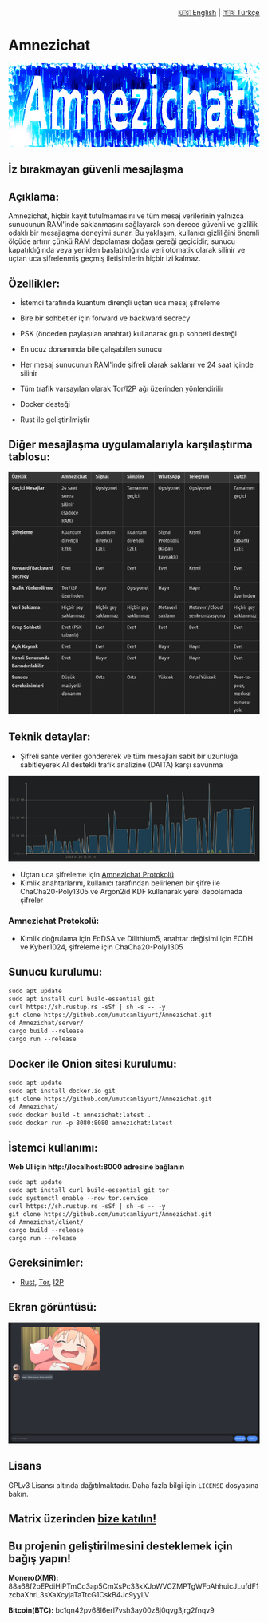 <div align="right">
  <a href="README.md">🇺🇸 English</a> |
  <a href="README_TR.md">🇹🇷 Türkçe</a>
</div>

# Amnezichat

<img src="banner.png" width="1000">

## İz bırakmayan güvenli mesajlaşma
<!-- AÇIKLAMA -->
## Açıklama:

Amnezichat, hiçbir kayıt tutulmamasını ve tüm mesaj verilerinin yalnızca sunucunun RAM'inde saklanmasını sağlayarak son derece güvenli ve gizlilik odaklı bir mesajlaşma deneyimi sunar. Bu yaklaşım, kullanıcı gizliliğini önemli ölçüde artırır çünkü RAM depolaması doğası gereği geçicidir; sunucu kapatıldığında veya yeniden başlatıldığında veri otomatik olarak silinir ve uçtan uca şifrelenmiş geçmiş iletişimlerin hiçbir izi kalmaz.

<!-- ÖZELLİKLER -->
## Özellikler:

- İstemci tarafında kuantum dirençli uçtan uca mesaj şifreleme

- Bire bir sohbetler için forward ve backward secrecy

- PSK (önceden paylaşılan anahtar) kullanarak grup sohbeti desteği

- En ucuz donanımda bile çalışabilen sunucu

- Her mesaj sunucunun RAM'inde şifreli olarak saklanır ve 24 saat içinde silinir

- Tüm trafik varsayılan olarak Tor/I2P ağı üzerinden yönlendirilir

- Docker desteği

- Rust ile geliştirilmiştir

## Diğer mesajlaşma uygulamalarıyla karşılaştırma tablosu:

![karşılaştırma_tablosu](comparison_chart_tr.png)

## Teknik detaylar:

- Şifreli sahte veriler göndererek ve tüm mesajları sabit bir uzunluğa sabitleyerek AI destekli trafik analizine (DAITA) karşı savunma

![paket_yakalama](packet_capture.png)

- Uçtan uca şifreleme için [Amnezichat Protokolü](PROTOCOL_TR.md)
- Kimlik anahtarlarını, kullanıcı tarafından belirlenen bir şifre ile ChaCha20-Poly1305 ve Argon2id KDF kullanarak yerel depolamada şifreler

### Amnezichat Protokolü:
- Kimlik doğrulama için EdDSA ve Dilithium5, anahtar değişimi için ECDH ve Kyber1024, şifreleme için ChaCha20-Poly1305

<!-- KURULUM -->
## Sunucu kurulumu:

    sudo apt update
    sudo apt install curl build-essential git
    curl https://sh.rustup.rs -sSf | sh -s -- -y
    git clone https://github.com/umutcamliyurt/Amnezichat.git
    cd Amnezichat/server/
    cargo build --release
    cargo run --release

## Docker ile Onion sitesi kurulumu:
    
    sudo apt update
    sudo apt install docker.io git
    git clone https://github.com/umutcamliyurt/Amnezichat.git
    cd Amnezichat/
    sudo docker build -t amnezichat:latest .
    sudo docker run -p 8080:8080 amnezichat:latest

## İstemci kullanımı:

**Web UI için http://localhost:8000 adresine bağlanın**

    sudo apt update
    sudo apt install curl build-essential git tor
    sudo systemctl enable --now tor.service
    curl https://sh.rustup.rs -sSf | sh -s -- -y
    git clone https://github.com/umutcamliyurt/Amnezichat.git
    cd Amnezichat/client/
    cargo build --release
    cargo run --release

## Gereksinimler:

- [Rust](https://www.rust-lang.org), [Tor](https://gitlab.torproject.org/tpo/core/tor), [I2P](https://i2pd.website/)

<!-- EKRAN GÖRÜNTÜSÜ -->
## Ekran görüntüsü:

![Ekran görüntüsü](screenshot.png)

<!-- LİSANS -->
## Lisans

GPLv3 Lisansı altında dağıtılmaktadır. Daha fazla bilgi için `LICENSE` dosyasına bakın.

## Matrix üzerinden [bize katılın!](https://matrix.to/#/#amnezichat_official:matrix.org)

## Bu projenin geliştirilmesini desteklemek için bağış yapın!

**Monero(XMR):** 88a68f2oEPdiHiPTmCc3ap5CmXsPc33kXJoWVCZMPTgWFoAhhuicJLufdF1zcbaXhrL3sXaXcyjaTaTtcG1CskB4Jc9yyLV

**Bitcoin(BTC):** bc1qn42pv68l6erl7vsh3ay00z8j0qvg3jrg2fnqv9
